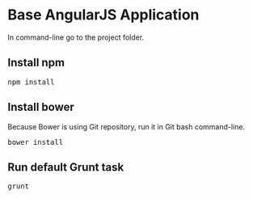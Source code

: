<h1>Base AngularJS Application</h1>

<p>In command-line go to the project folder.</p>

<h2>Install npm</h2>
<pre>npm install</pre>

<h2>Install bower</h2>
<p>Because Bower is using Git repository, run it in Git bash command-line.</p>
<pre>bower install</pre>

<h2>Run default Grunt task</h2>
<pre>grunt</pre>